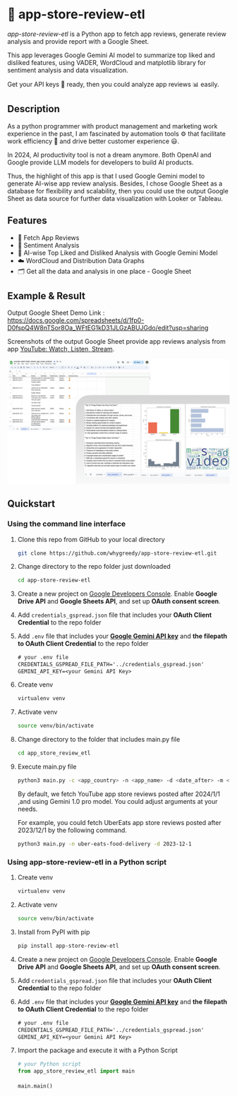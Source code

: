 # 📱 app-store-review-etl

[//]: # (![PyPI - Downloads]&#40;&#41;)

[//]: # (![PyPI - License]&#40;&#41;)

[//]: # (<a href="" /></a>)

*app-store-review-etl* is a Python app to fetch app reviews, generate review analysis and provide report with a Google Sheet. 

This app leverages Google Gemini AI model to summarize top liked and disliked features, using VADER, WordCloud and matplotlib library for sentiment analysis and data visualization.

Get your API keys 🔑 ready, then you could analyze app reviews 📊 easily.

## Description
As a python programmer with product management and marketing work experience in the past, I am fascinated by automation tools ⚙️ that facilitate work efficiency 🚀 and drive better customer experience 😃.

In 2024, AI productivity tool is not a dream anymore. Both OpenAI and Google provide LLM models for developers to build AI products.

Thus, the highlight of this app is that I used Google Gemini model to generate AI-wise app review analysis.
Besides, I chose Google Sheet as a database for flexibility and scalability, then you could use the output Google Sheet as data source for further data visualization with Looker or Tableau.

## Features
- 💾 Fetch App Reviews
- 💛 Sentiment Analysis
- 🧠 AI-wise Top Liked and Disliked Analysis with Google Gemini Model 
- ☁️ WordCloud and Distribution Data Graphs
- 🗂️ Get all the data and analysis in one place - Google Sheet

## Example & Result
Output Google Sheet Demo Link : 
https://docs.google.com/spreadsheets/d/1fp0-D0fspQ4W8nTSor8Oa_WFtEG1kD31JLGzABUJGdo/edit?usp=sharing

Screenshots of the output Google Sheet provide app reviews analysis from app [YouTube: Watch, Listen, Stream](https://apps.apple.com/us/app/youtube-watch-listen-stream/id544007664).

![resultImage](https://raw.githubusercontent.com/whygreedy/app-store-review-etl/main/images/demo_output_result.png)

## Quickstart

### Using the command line interface
1. Clone this repo from GitHub to your local directory
    ```bash
    git clone https://github.com/whygreedy/app-store-review-etl.git
    ```
2. Change directory to the repo folder just downloaded
    ```bash
    cd app-store-review-etl
    ```
3. Create a new project on [Google Developers Console](https://console.developers.google.com/). 
   Enable **Google Drive API** and **Google Sheets API**, and set up **OAuth consent screen**.

4. Add `credentials_gspread.json` file that includes your **OAuth Client Credential** to the repo folder

5. Add `.env` file that includes your **[Google Gemini API key](https://ai.google.dev/gemini-api)** and **the filepath to OAuth Client Credential** to the repo folder
    ```
    # your .env file
    CREDENTIALS_GSPREAD_FILE_PATH='../credentials_gspread.json'
    GEMINI_API_KEY=<your Gemini API Key>
    ```
6. Create venv
    ```bash
    virtualenv venv
    ```
7. Activate venv
    ```bash
    source venv/bin/activate
    ```
8. Change directory to the folder that includes main.py file
    ```bash
    cd app_store_review_etl
    ```
9. Execute main.py file
    ```bash
    python3 main.py -c <app_country> -n <app_name> -d <date_after> -m <ai_model>
    ```
    By default, we fetch YouTube app store reviews posted after 2024/1/1 
    ,and using Gemini 1.0 pro model. You could adjust arguments at your needs.
    
    For example, you could fetch UberEats app store reviews posted after 2023/12/1 by the following command.
    ```bash
    python3 main.py -n uber-eats-food-delivery -d 2023-12-1
    ```


### Using app-store-review-etl in a Python script
1. Create venv
    ```bash
    virtualenv venv
    ```
2. Activate venv
    ```bash
    source venv/bin/activate
    ```
3. Install from PyPI with pip
    ```bash
    pip install app-store-review-etl
    ```
4. Create a new project on [Google Developers Console](https://console.developers.google.com/). 
   Enable **Google Drive API** and **Google Sheets API**, and set up **OAuth consent screen**.

5. Add `credentials_gspread.json` file that includes your **OAuth Client Credential** to the repo folder

6. Add `.env` file that includes your **[Google Gemini API key](https://ai.google.dev/gemini-api)** and **the filepath to OAuth Client Credential** to the repo folder
    ```
    # your .env file
    CREDENTIALS_GSPREAD_FILE_PATH='../credentials_gspread.json'
    GEMINI_API_KEY=<your Gemini API Key>
    ```
   
7. Import the package and execute it with a Python Script
    ```python
    # your Python script
    from app_store_review_etl import main
    
    main.main()
    ```
